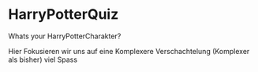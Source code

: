 # HarryPotterQuiz
Whats your HarryPotterCharakter? 


Hier Fokusieren wir uns auf eine Komplexere Verschachtelung (Komplexer als bisher) viel Spass
